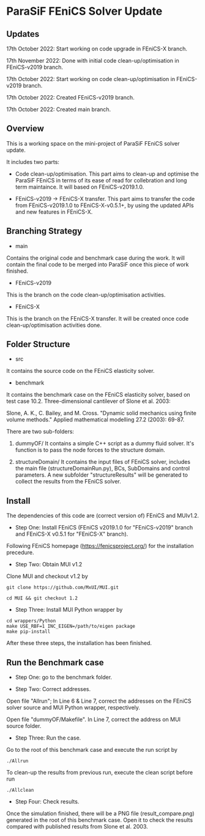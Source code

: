 # ParaSiF FEniCS Solver Update

## Updates

17th October 2022: Start working on code upgrade in FEniCS-X branch.

17th November 2022: Done with initial code clean-up/optimisation in FEniCS-v2019 branch.

17th October 2022: Start working on code clean-up/optimisation in FEniCS-v2019 branch.

17th October 2022: Created FEniCS-v2019 branch.

17th October 2022: Created main branch.

## Overview

This is a working space on the mini-project of ParaSiF FEniCS solver update. 

It includes two parts:
* Code clean-up/optimisation.
This part aims to clean-up and optimise the ParaSiF FEniCS in terms of its ease of read for collebration and long term maintaince. It will based on FEniCS-v2019.1.0.

* FEniCS-v2019 -> FEniCS-X transfer.
This part aims to transfer the code from FEniCS-v2019.1.0 to FEniCS-X-v0.5.1+, by using the updated APIs and new features in FEniCS-X.

## Branching Strategy

* main

Contains the original code and benchmark case during the work. It will contain the final code to be merged into ParaSiF once this piece of work finished.

* FEniCS-v2019

This is the branch on the code clean-up/optimisation activities.

* FEniCS-X

This is the branch on the FEniCS-X transfer. It will be created once code clean-up/optimisation activities done.

## Folder Structure

* src

It contains the source code on the FEniCS elasticity solver.

* benchmark

It contains the benchmark case on the FEniCS elasticity solver, based on test case 10.2. Three-dimensional cantilever of Slone et al. 2003:

Slone, A. K., C. Bailey, and M. Cross. "Dynamic solid mechanics using finite volume methods." Applied mathematical modelling 27.2 (2003): 69-87.

There are two sub-folders: 

1. dummyOF/
It contains a simple C++ script as a dummy fluid solver. It's function is to pass the node forces to the structure domain.  

2. structureDomain/
It contains the input files of FEniCS solver, includes the main file (structureDomainRun.py), BCs, SubDomains and control parameters. A new subfolder "structureResults" will be generated to collect the results from the FEniCS solver. 

## Install

The dependencies of this code are (correct version of) FEniCS and MUIv1.2.

* Step One: Install FEniCS (FEniCS v2019.1.0 for "FEniCS-v2019" branch and FEniCS-X v0.5.1 for "FEniCS-X" branch).

Following FEniCS homepage (https://fenicsproject.org/) for the installation precedure.

* Step Two: Obtain MUI v1.2 

Clone MUI and checkout v1.2 by

```
git clone https://github.com/MxUI/MUI.git

cd MUI && git checkout 1.2

```

* Step Three: Install MUI Python wrapper by
```
cd wrappers/Python
make USE_RBF=1 INC_EIGEN=/path/to/eigen package
make pip-install
```

After these three steps, the installation has been finished.

## Run the Benchmark case

* Step One: go to the benchmark folder.


* Step Two: Correct addresses.

Open file "Allrun"; In Line 6 & Line 7, correct the addresses on the FEniCS solver source and MUI Python wrapper, respectively.

Open file "dummyOF/Makefile". In Line 7, correct the address on MUI source folder.


* Step Three: Run the case.

Go to the root of this benchmark case and execute the run script by
```
./Allrun
```
To clean-up the results from previous run, execute the clean script before run
```
./Allclean
```

* Step Four: Check results. 

Once the simulation finished, there will be a PNG file (result_compare.png) generated in the root of this benchmark case. Open it to check the results compared with published results from Slone et al. 2003.
